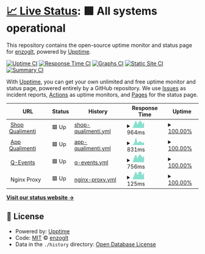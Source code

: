 # [📈 Live Status](https://enzoglt.github.io/qualimenti-uptime): <!--live status--> **🟩 All systems operational**

This repository contains the open-source uptime monitor and status page for [enzoglt](https://enzoglt.github.io/qualimenti-uptime), powered by [Upptime](https://github.com/upptime/upptime).

[![Uptime CI](https://github.com/enzoglt/qualimenti-uptime/workflows/Uptime%20CI/badge.svg)](https://github.com/enzoglt/qualimenti-uptime/actions?query=workflow%3A%22Uptime+CI%22)
[![Response Time CI](https://github.com/enzoglt/qualimenti-uptime/workflows/Response%20Time%20CI/badge.svg)](https://github.com/enzoglt/qualimenti-uptime/actions?query=workflow%3A%22Response+Time+CI%22)
[![Graphs CI](https://github.com/enzoglt/qualimenti-uptime/workflows/Graphs%20CI/badge.svg)](https://github.com/enzoglt/qualimenti-uptime/actions?query=workflow%3A%22Graphs+CI%22)
[![Static Site CI](https://github.com/enzoglt/qualimenti-uptime/workflows/Static%20Site%20CI/badge.svg)](https://github.com/enzoglt/qualimenti-uptime/actions?query=workflow%3A%22Static+Site+CI%22)
[![Summary CI](https://github.com/enzoglt/qualimenti-uptime/workflows/Summary%20CI/badge.svg)](https://github.com/enzoglt/qualimenti-uptime/actions?query=workflow%3A%22Summary+CI%22)

With [Upptime](https://upptime.js.org), you can get your own unlimited and free uptime monitor and status page, powered entirely by a GitHub repository. We use [Issues](https://github.com/enzoglt/qualimenti-uptime/issues) as incident reports, [Actions](https://github.com/enzoglt/qualimenti-uptime/actions) as uptime monitors, and [Pages](https://enzoglt.github.io/qualimenti-uptime) for the status page.

<!--start: status pages-->
<!-- This summary is generated by Upptime (https://github.com/upptime/upptime) -->
<!-- Do not edit this manually, your changes will be overwritten -->
<!-- prettier-ignore -->
| URL | Status | History | Response Time | Uptime |
| --- | ------ | ------- | ------------- | ------ |
| <img alt="" src="https://raw.githubusercontent.com/enzoglt/qualimenti-uptime/master/assets/quali-favicon.png" height="13"> [Shop Qualimenti](https://shop.qualimenti.com) | 🟩 Up | [shop-qualimenti.yml](https://github.com/enzoglt/qualimenti-uptime/commits/HEAD/history/shop-qualimenti.yml) | <details><summary><img alt="Response time graph" src="./graphs/shop-qualimenti/response-time-week.png" height="20"> 964ms</summary><br><a href="https://enzoglt.github.io/qualimenti-uptime/history/shop-qualimenti"><img alt="Response time 1030" src="https://img.shields.io/endpoint?url=https%3A%2F%2Fraw.githubusercontent.com%2Fenzoglt%2Fqualimenti-uptime%2FHEAD%2Fapi%2Fshop-qualimenti%2Fresponse-time.json"></a><br><a href="https://enzoglt.github.io/qualimenti-uptime/history/shop-qualimenti"><img alt="24-hour response time 1035" src="https://img.shields.io/endpoint?url=https%3A%2F%2Fraw.githubusercontent.com%2Fenzoglt%2Fqualimenti-uptime%2FHEAD%2Fapi%2Fshop-qualimenti%2Fresponse-time-day.json"></a><br><a href="https://enzoglt.github.io/qualimenti-uptime/history/shop-qualimenti"><img alt="7-day response time 964" src="https://img.shields.io/endpoint?url=https%3A%2F%2Fraw.githubusercontent.com%2Fenzoglt%2Fqualimenti-uptime%2FHEAD%2Fapi%2Fshop-qualimenti%2Fresponse-time-week.json"></a><br><a href="https://enzoglt.github.io/qualimenti-uptime/history/shop-qualimenti"><img alt="30-day response time 1035" src="https://img.shields.io/endpoint?url=https%3A%2F%2Fraw.githubusercontent.com%2Fenzoglt%2Fqualimenti-uptime%2FHEAD%2Fapi%2Fshop-qualimenti%2Fresponse-time-month.json"></a><br><a href="https://enzoglt.github.io/qualimenti-uptime/history/shop-qualimenti"><img alt="1-year response time 1030" src="https://img.shields.io/endpoint?url=https%3A%2F%2Fraw.githubusercontent.com%2Fenzoglt%2Fqualimenti-uptime%2FHEAD%2Fapi%2Fshop-qualimenti%2Fresponse-time-year.json"></a></details> | <details><summary><a href="https://enzoglt.github.io/qualimenti-uptime/history/shop-qualimenti">100.00%</a></summary><a href="https://enzoglt.github.io/qualimenti-uptime/history/shop-qualimenti"><img alt="All-time uptime 99.96%" src="https://img.shields.io/endpoint?url=https%3A%2F%2Fraw.githubusercontent.com%2Fenzoglt%2Fqualimenti-uptime%2FHEAD%2Fapi%2Fshop-qualimenti%2Fuptime.json"></a><br><a href="https://enzoglt.github.io/qualimenti-uptime/history/shop-qualimenti"><img alt="24-hour uptime 100.00%" src="https://img.shields.io/endpoint?url=https%3A%2F%2Fraw.githubusercontent.com%2Fenzoglt%2Fqualimenti-uptime%2FHEAD%2Fapi%2Fshop-qualimenti%2Fuptime-day.json"></a><br><a href="https://enzoglt.github.io/qualimenti-uptime/history/shop-qualimenti"><img alt="7-day uptime 100.00%" src="https://img.shields.io/endpoint?url=https%3A%2F%2Fraw.githubusercontent.com%2Fenzoglt%2Fqualimenti-uptime%2FHEAD%2Fapi%2Fshop-qualimenti%2Fuptime-week.json"></a><br><a href="https://enzoglt.github.io/qualimenti-uptime/history/shop-qualimenti"><img alt="30-day uptime 100.00%" src="https://img.shields.io/endpoint?url=https%3A%2F%2Fraw.githubusercontent.com%2Fenzoglt%2Fqualimenti-uptime%2FHEAD%2Fapi%2Fshop-qualimenti%2Fuptime-month.json"></a><br><a href="https://enzoglt.github.io/qualimenti-uptime/history/shop-qualimenti"><img alt="1-year uptime 99.96%" src="https://img.shields.io/endpoint?url=https%3A%2F%2Fraw.githubusercontent.com%2Fenzoglt%2Fqualimenti-uptime%2FHEAD%2Fapi%2Fshop-qualimenti%2Fuptime-year.json"></a></details>
| <img alt="" src="https://raw.githubusercontent.com/enzoglt/qualimenti-uptime/master/assets/quali-favicon.png" height="13"> [App Qualimenti](https://app.qualimenti.com) | 🟩 Up | [app-qualimenti.yml](https://github.com/enzoglt/qualimenti-uptime/commits/HEAD/history/app-qualimenti.yml) | <details><summary><img alt="Response time graph" src="./graphs/app-qualimenti/response-time-week.png" height="20"> 831ms</summary><br><a href="https://enzoglt.github.io/qualimenti-uptime/history/app-qualimenti"><img alt="Response time 667" src="https://img.shields.io/endpoint?url=https%3A%2F%2Fraw.githubusercontent.com%2Fenzoglt%2Fqualimenti-uptime%2FHEAD%2Fapi%2Fapp-qualimenti%2Fresponse-time.json"></a><br><a href="https://enzoglt.github.io/qualimenti-uptime/history/app-qualimenti"><img alt="24-hour response time 759" src="https://img.shields.io/endpoint?url=https%3A%2F%2Fraw.githubusercontent.com%2Fenzoglt%2Fqualimenti-uptime%2FHEAD%2Fapi%2Fapp-qualimenti%2Fresponse-time-day.json"></a><br><a href="https://enzoglt.github.io/qualimenti-uptime/history/app-qualimenti"><img alt="7-day response time 831" src="https://img.shields.io/endpoint?url=https%3A%2F%2Fraw.githubusercontent.com%2Fenzoglt%2Fqualimenti-uptime%2FHEAD%2Fapi%2Fapp-qualimenti%2Fresponse-time-week.json"></a><br><a href="https://enzoglt.github.io/qualimenti-uptime/history/app-qualimenti"><img alt="30-day response time 768" src="https://img.shields.io/endpoint?url=https%3A%2F%2Fraw.githubusercontent.com%2Fenzoglt%2Fqualimenti-uptime%2FHEAD%2Fapi%2Fapp-qualimenti%2Fresponse-time-month.json"></a><br><a href="https://enzoglt.github.io/qualimenti-uptime/history/app-qualimenti"><img alt="1-year response time 667" src="https://img.shields.io/endpoint?url=https%3A%2F%2Fraw.githubusercontent.com%2Fenzoglt%2Fqualimenti-uptime%2FHEAD%2Fapi%2Fapp-qualimenti%2Fresponse-time-year.json"></a></details> | <details><summary><a href="https://enzoglt.github.io/qualimenti-uptime/history/app-qualimenti">100.00%</a></summary><a href="https://enzoglt.github.io/qualimenti-uptime/history/app-qualimenti"><img alt="All-time uptime 99.98%" src="https://img.shields.io/endpoint?url=https%3A%2F%2Fraw.githubusercontent.com%2Fenzoglt%2Fqualimenti-uptime%2FHEAD%2Fapi%2Fapp-qualimenti%2Fuptime.json"></a><br><a href="https://enzoglt.github.io/qualimenti-uptime/history/app-qualimenti"><img alt="24-hour uptime 100.00%" src="https://img.shields.io/endpoint?url=https%3A%2F%2Fraw.githubusercontent.com%2Fenzoglt%2Fqualimenti-uptime%2FHEAD%2Fapi%2Fapp-qualimenti%2Fuptime-day.json"></a><br><a href="https://enzoglt.github.io/qualimenti-uptime/history/app-qualimenti"><img alt="7-day uptime 100.00%" src="https://img.shields.io/endpoint?url=https%3A%2F%2Fraw.githubusercontent.com%2Fenzoglt%2Fqualimenti-uptime%2FHEAD%2Fapi%2Fapp-qualimenti%2Fuptime-week.json"></a><br><a href="https://enzoglt.github.io/qualimenti-uptime/history/app-qualimenti"><img alt="30-day uptime 100.00%" src="https://img.shields.io/endpoint?url=https%3A%2F%2Fraw.githubusercontent.com%2Fenzoglt%2Fqualimenti-uptime%2FHEAD%2Fapi%2Fapp-qualimenti%2Fuptime-month.json"></a><br><a href="https://enzoglt.github.io/qualimenti-uptime/history/app-qualimenti"><img alt="1-year uptime 99.98%" src="https://img.shields.io/endpoint?url=https%3A%2F%2Fraw.githubusercontent.com%2Fenzoglt%2Fqualimenti-uptime%2FHEAD%2Fapi%2Fapp-qualimenti%2Fuptime-year.json"></a></details>
| <img alt="" src="https://raw.githubusercontent.com/enzoglt/qualimenti-uptime/master/assets/quali-favicon.png" height="13"> [Q-Events](https://q-events.it) | 🟩 Up | [q-events.yml](https://github.com/enzoglt/qualimenti-uptime/commits/HEAD/history/q-events.yml) | <details><summary><img alt="Response time graph" src="./graphs/q-events/response-time-week.png" height="20"> 756ms</summary><br><a href="https://enzoglt.github.io/qualimenti-uptime/history/q-events"><img alt="Response time 1131" src="https://img.shields.io/endpoint?url=https%3A%2F%2Fraw.githubusercontent.com%2Fenzoglt%2Fqualimenti-uptime%2FHEAD%2Fapi%2Fq-events%2Fresponse-time.json"></a><br><a href="https://enzoglt.github.io/qualimenti-uptime/history/q-events"><img alt="24-hour response time 795" src="https://img.shields.io/endpoint?url=https%3A%2F%2Fraw.githubusercontent.com%2Fenzoglt%2Fqualimenti-uptime%2FHEAD%2Fapi%2Fq-events%2Fresponse-time-day.json"></a><br><a href="https://enzoglt.github.io/qualimenti-uptime/history/q-events"><img alt="7-day response time 756" src="https://img.shields.io/endpoint?url=https%3A%2F%2Fraw.githubusercontent.com%2Fenzoglt%2Fqualimenti-uptime%2FHEAD%2Fapi%2Fq-events%2Fresponse-time-week.json"></a><br><a href="https://enzoglt.github.io/qualimenti-uptime/history/q-events"><img alt="30-day response time 817" src="https://img.shields.io/endpoint?url=https%3A%2F%2Fraw.githubusercontent.com%2Fenzoglt%2Fqualimenti-uptime%2FHEAD%2Fapi%2Fq-events%2Fresponse-time-month.json"></a><br><a href="https://enzoglt.github.io/qualimenti-uptime/history/q-events"><img alt="1-year response time 1131" src="https://img.shields.io/endpoint?url=https%3A%2F%2Fraw.githubusercontent.com%2Fenzoglt%2Fqualimenti-uptime%2FHEAD%2Fapi%2Fq-events%2Fresponse-time-year.json"></a></details> | <details><summary><a href="https://enzoglt.github.io/qualimenti-uptime/history/q-events">100.00%</a></summary><a href="https://enzoglt.github.io/qualimenti-uptime/history/q-events"><img alt="All-time uptime 99.97%" src="https://img.shields.io/endpoint?url=https%3A%2F%2Fraw.githubusercontent.com%2Fenzoglt%2Fqualimenti-uptime%2FHEAD%2Fapi%2Fq-events%2Fuptime.json"></a><br><a href="https://enzoglt.github.io/qualimenti-uptime/history/q-events"><img alt="24-hour uptime 100.00%" src="https://img.shields.io/endpoint?url=https%3A%2F%2Fraw.githubusercontent.com%2Fenzoglt%2Fqualimenti-uptime%2FHEAD%2Fapi%2Fq-events%2Fuptime-day.json"></a><br><a href="https://enzoglt.github.io/qualimenti-uptime/history/q-events"><img alt="7-day uptime 100.00%" src="https://img.shields.io/endpoint?url=https%3A%2F%2Fraw.githubusercontent.com%2Fenzoglt%2Fqualimenti-uptime%2FHEAD%2Fapi%2Fq-events%2Fuptime-week.json"></a><br><a href="https://enzoglt.github.io/qualimenti-uptime/history/q-events"><img alt="30-day uptime 100.00%" src="https://img.shields.io/endpoint?url=https%3A%2F%2Fraw.githubusercontent.com%2Fenzoglt%2Fqualimenti-uptime%2FHEAD%2Fapi%2Fq-events%2Fuptime-month.json"></a><br><a href="https://enzoglt.github.io/qualimenti-uptime/history/q-events"><img alt="1-year uptime 99.97%" src="https://img.shields.io/endpoint?url=https%3A%2F%2Fraw.githubusercontent.com%2Fenzoglt%2Fqualimenti-uptime%2FHEAD%2Fapi%2Fq-events%2Fuptime-year.json"></a></details>
| <img alt="" src="https://nginxproxymanager.com/icon.png" height="13"> Nginx Proxy | 🟩 Up | [nginx-proxy.yml](https://github.com/enzoglt/qualimenti-uptime/commits/HEAD/history/nginx-proxy.yml) | <details><summary><img alt="Response time graph" src="./graphs/nginx-proxy/response-time-week.png" height="20"> 125ms</summary><br><a href="https://enzoglt.github.io/qualimenti-uptime/history/nginx-proxy"><img alt="Response time 131" src="https://img.shields.io/endpoint?url=https%3A%2F%2Fraw.githubusercontent.com%2Fenzoglt%2Fqualimenti-uptime%2FHEAD%2Fapi%2Fnginx-proxy%2Fresponse-time.json"></a><br><a href="https://enzoglt.github.io/qualimenti-uptime/history/nginx-proxy"><img alt="24-hour response time 138" src="https://img.shields.io/endpoint?url=https%3A%2F%2Fraw.githubusercontent.com%2Fenzoglt%2Fqualimenti-uptime%2FHEAD%2Fapi%2Fnginx-proxy%2Fresponse-time-day.json"></a><br><a href="https://enzoglt.github.io/qualimenti-uptime/history/nginx-proxy"><img alt="7-day response time 125" src="https://img.shields.io/endpoint?url=https%3A%2F%2Fraw.githubusercontent.com%2Fenzoglt%2Fqualimenti-uptime%2FHEAD%2Fapi%2Fnginx-proxy%2Fresponse-time-week.json"></a><br><a href="https://enzoglt.github.io/qualimenti-uptime/history/nginx-proxy"><img alt="30-day response time 133" src="https://img.shields.io/endpoint?url=https%3A%2F%2Fraw.githubusercontent.com%2Fenzoglt%2Fqualimenti-uptime%2FHEAD%2Fapi%2Fnginx-proxy%2Fresponse-time-month.json"></a><br><a href="https://enzoglt.github.io/qualimenti-uptime/history/nginx-proxy"><img alt="1-year response time 131" src="https://img.shields.io/endpoint?url=https%3A%2F%2Fraw.githubusercontent.com%2Fenzoglt%2Fqualimenti-uptime%2FHEAD%2Fapi%2Fnginx-proxy%2Fresponse-time-year.json"></a></details> | <details><summary><a href="https://enzoglt.github.io/qualimenti-uptime/history/nginx-proxy">100.00%</a></summary><a href="https://enzoglt.github.io/qualimenti-uptime/history/nginx-proxy"><img alt="All-time uptime 100.00%" src="https://img.shields.io/endpoint?url=https%3A%2F%2Fraw.githubusercontent.com%2Fenzoglt%2Fqualimenti-uptime%2FHEAD%2Fapi%2Fnginx-proxy%2Fuptime.json"></a><br><a href="https://enzoglt.github.io/qualimenti-uptime/history/nginx-proxy"><img alt="24-hour uptime 100.00%" src="https://img.shields.io/endpoint?url=https%3A%2F%2Fraw.githubusercontent.com%2Fenzoglt%2Fqualimenti-uptime%2FHEAD%2Fapi%2Fnginx-proxy%2Fuptime-day.json"></a><br><a href="https://enzoglt.github.io/qualimenti-uptime/history/nginx-proxy"><img alt="7-day uptime 100.00%" src="https://img.shields.io/endpoint?url=https%3A%2F%2Fraw.githubusercontent.com%2Fenzoglt%2Fqualimenti-uptime%2FHEAD%2Fapi%2Fnginx-proxy%2Fuptime-week.json"></a><br><a href="https://enzoglt.github.io/qualimenti-uptime/history/nginx-proxy"><img alt="30-day uptime 100.00%" src="https://img.shields.io/endpoint?url=https%3A%2F%2Fraw.githubusercontent.com%2Fenzoglt%2Fqualimenti-uptime%2FHEAD%2Fapi%2Fnginx-proxy%2Fuptime-month.json"></a><br><a href="https://enzoglt.github.io/qualimenti-uptime/history/nginx-proxy"><img alt="1-year uptime 100.00%" src="https://img.shields.io/endpoint?url=https%3A%2F%2Fraw.githubusercontent.com%2Fenzoglt%2Fqualimenti-uptime%2FHEAD%2Fapi%2Fnginx-proxy%2Fuptime-year.json"></a></details>

<!--end: status pages-->

[**Visit our status website →**](https://enzoglt.github.io/qualimenti-uptime)

## 📄 License

- Powered by: [Upptime](https://github.com/upptime/upptime)
- Code: [MIT](./LICENSE) © [enzoglt](https://enzoglt.github.io/qualimenti-uptime)
- Data in the `./history` directory: [Open Database License](https://opendatacommons.org/licenses/odbl/1-0/)
